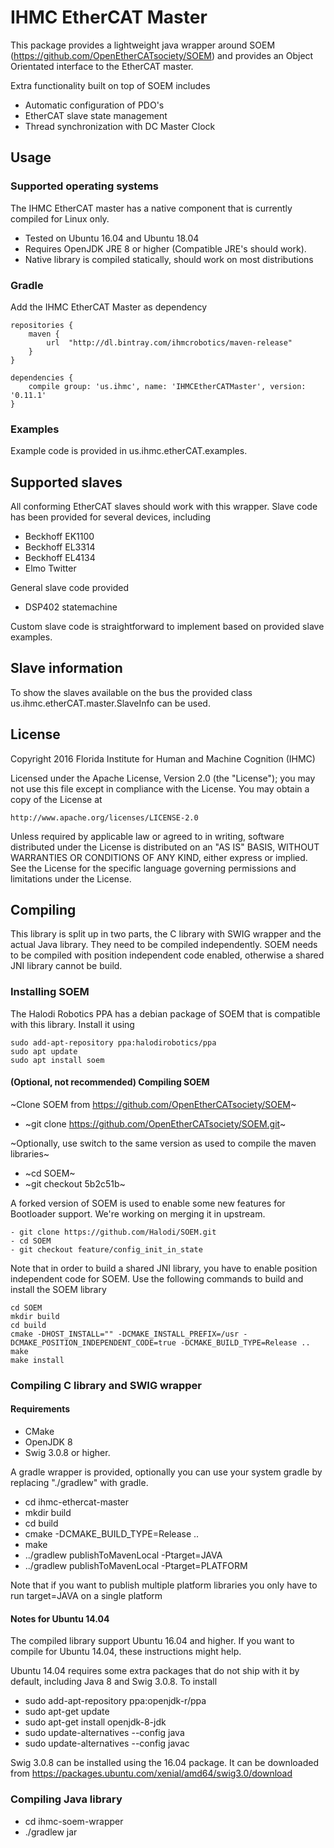 # IHMC EtherCAT Master

This package provides a lightweight java wrapper around SOEM (https://github.com/OpenEtherCATsociety/SOEM) and provides an Object Orientated interface to the EtherCAT master.

Extra functionality built on top of SOEM includes 

- Automatic configuration of PDO's
- EtherCAT slave state management
- Thread synchronization with DC Master Clock


## Usage

### Supported operating systems

The IHMC EtherCAT master has a native component that is currently compiled for Linux only.

- Tested on Ubuntu 16.04 and Ubuntu 18.04
- Requires OpenJDK JRE 8 or higher (Compatible JRE's should work).
- Native library is compiled statically, should work on most distributions


### Gradle

Add the IHMC EtherCAT Master as dependency
```
repositories {
    maven {
        url  "http://dl.bintray.com/ihmcrobotics/maven-release"
    }
}
	
dependencies {
	compile group: 'us.ihmc', name: 'IHMCEtherCATMaster', version: '0.11.1'
}
```

### Examples

Example code is provided in us.ihmc.etherCAT.examples. 


## Supported slaves

All conforming EtherCAT slaves should work with this wrapper. Slave code has been provided for several devices, including

- Beckhoff EK1100
- Beckhoff EL3314
- Beckhoff EL4134
- Elmo Twitter 

General slave code provided 
- DSP402 statemachine

Custom slave code is straightforward to implement based on provided slave examples.


## Slave information
To show the slaves available on the bus the provided class us.ihmc.etherCAT.master.SlaveInfo can be used. 

## License

Copyright 2016 Florida Institute for Human and Machine Cognition (IHMC)

Licensed under the Apache License, Version 2.0 (the "License");
you may not use this file except in compliance with the License.
You may obtain a copy of the License at

    http://www.apache.org/licenses/LICENSE-2.0

Unless required by applicable law or agreed to in writing, software
distributed under the License is distributed on an "AS IS" BASIS,
WITHOUT WARRANTIES OR CONDITIONS OF ANY KIND, either express or implied.
See the License for the specific language governing permissions and
limitations under the License.



## Compiling

This library is split up in two parts, the C library with SWIG wrapper and the actual Java library. They need to be compiled independently. SOEM needs to be compiled with position independent code enabled, otherwise a shared JNI library cannot be build.

### Installing SOEM

The Halodi Robotics PPA has a debian package of SOEM that is compatible with this library. Install it using

```
sudo add-apt-repository ppa:halodirobotics/ppa
sudo apt update
sudo apt install soem
```

#### (Optional, not recommended) Compiling SOEM

~Clone SOEM from https://github.com/OpenEtherCATsociety/SOEM~
- ~git clone https://github.com/OpenEtherCATsociety/SOEM.git~

~Optionally, use switch to the same version as used to compile the maven libraries~
- ~cd SOEM~
- ~git checkout 5b2c51b~

A forked version of SOEM is used to enable some new features for Bootloader support. We're working on merging it in upstream.

```
- git clone https://github.com/Halodi/SOEM.git
- cd SOEM
- git checkout feature/config_init_in_state
```

Note that in order to build a shared JNI library, you have to enable position independent code for SOEM. Use the following commands to build and install the SOEM library

```
cd SOEM
mkdir build
cd build
cmake -DHOST_INSTALL="" -DCMAKE_INSTALL_PREFIX=/usr -DCMAKE_POSITION_INDEPENDENT_CODE=true -DCMAKE_BUILD_TYPE=Release ..
make
make install
```

### Compiling C library and SWIG wrapper

#### Requirements
- CMake
- OpenJDK 8
- Swig 3.0.8 or higher.

A gradle wrapper is provided, optionally you can use your system gradle by replacing "./gradlew" with gradle.


- cd ihmc-ethercat-master
- mkdir build
- cd build
- cmake -DCMAKE_BUILD_TYPE=Release ..
- make
- ../gradlew publishToMavenLocal -Ptarget=JAVA
- ../gradlew publishToMavenLocal -Ptarget=PLATFORM

Note that if you want to publish multiple platform libraries you only have to run target=JAVA on a single platform

#### Notes for Ubuntu 14.04

The compiled library support Ubuntu 16.04 and higher. If you want to compile for Ubuntu 14.04, these instructions might help.

Ubuntu 14.04 requires some extra packages that do not ship with it by default, including Java 8 and Swig 3.0.8. To install

- sudo add-apt-repository ppa:openjdk-r/ppa
- sudo apt-get update
- sudo apt-get install openjdk-8-jdk
- sudo update-alternatives --config java
- sudo update-alternatives --config javac

Swig 3.0.8 can be installed using the 16.04 package. It can be downloaded from https://packages.ubuntu.com/xenial/amd64/swig3.0/download





### Compiling Java library
- cd ihmc-soem-wrapper
- ./gradlew jar


